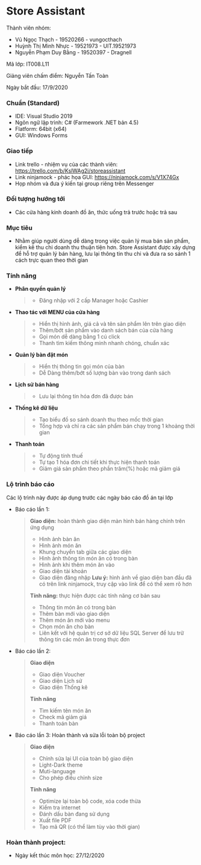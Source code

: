 # **Store Assistant**

Thành viên nhóm:
+ Vũ Ngọc Thạch - 19520266 - vungocthach
+ Huỳnh Thị Minh Nhực - 19521973 - UIT.19521973 
+ Nguyễn Phạm Duy Bằng - 19520397 - Dragnell

Mã lớp: IT008.L11

Giảng viên chấm điểm: Nguyễn Tấn Toàn

Ngày bắt đầu: 17/9/2020
        
### Chuẩn (Standard)

+ IDE: Visual Studio 2019
+ Ngôn ngữ lập trình: C# (Farmework .NET bản 4.5)
+ Flatform: 64bit (x64)
+ GUI: Windows Forms

### Giao tiếp

+ Link trello - nhiệm vụ của các thành viên: https://trello.com/b/KslWAg2i/storeassistant
+ Link ninjamock - phác họa GUI: https://ninjamock.com/s/V1X74Gx
+ Họp nhóm và đưa ý kiến tại group riêng trên Messenger

### Đối tượng hướng tới

+ Các cửa hàng kinh doanh đồ ăn, thức uống trả trước hoặc trả sau 

### Mục tiêu

+ Nhằm giúp người dùng dễ dàng trong việc quản lý mua bán sản phẩm, kiểm kê thu chi doanh thu thuận tiện hơn. Store Assistant được xây dựng để hỗ trợ quản lý bán hàng, lưu lại thông tin thu chi và đưa ra so sánh 1 cách trực quan theo thời gian

### Tính năng

+ **Phân quyền quản lý** 
	>* Đăng nhập với 2 cấp Manager hoặc Cashier
+ **Thao tác với MENU của cửa hàng**
	>* Hiển thị hình ảnh, giá cả và tên sản phẩm lên trên giao diện
	>* Thêm/bớt sản phẩm vào danh sách bán của cửa hàng
	>* Gọi món dễ dàng bằng 1 cú click
	>* Thanh tìm kiếm thông minh nhanh chóng, chuẩn xác 
+ **Quản lý bàn đặt món**
	>* Hiển thị thông tin gọi món của bàn
	>* Dễ Dàng thêm/bớt số lượng bàn vào trong danh sách
+ **Lịch sử bán hàng**
	>* Lưu lại thông tin hóa đơn đã được bán
+ **Thống kê dữ liệu**
	>* Tạo biểu đồ so sánh doanh thu theo mốc thời gian 
	>* Tổng hợp và chỉ ra các sản phẩm bán chạy trong 1 khoảng thời gian
+ **Thanh toán**
	>* Tự động tính thuế
	>* Tự tạo 1 hóa đơn chi tiết khi thực hiện thanh toán
	>* Giảm giá sản phẩm theo phần trăm(%) hoặc mã giảm giá 
	
### Lộ trình báo cáo

Các lộ trình này được áp dụng trước các ngày báo cáo đồ án tại lớp
+ Báo cáo lần 1: 
	> **Giao diện:** hoàn thành giao diện màn hình bán hàng chính trên ứng dụng
	>* Hình ảnh bàn ăn
	>* Hình ảnh món ăn
	>* Khung chuyển tab giữa các giao diện
	>* Hình ảnh thông tin món ăn có trong bàn
	>* Hình ảnh khi thêm món ăn vào
	>* Giao diện tài khoản
	>* Giao diện đăng nhập
	>  **Lưu ý:** hình ảnh về giao diện ban đầu đã có trên link ninjamock, truy cập vào link để có thể xem rõ hơn
	>
	> **Tính năng:**  thực hiện được các tính năng cơ bản sau
	>* Thông tin món ăn có trong bàn
	>* Thêm bàn mới vào giao diện
	>* Thêm món ăn mới vào menu
	>* Chọn món ăn cho bàn
	>* Liên kết với hệ quản trị cơ sở dữ liệu SQL Server để lưu trữ thông tin các món ăn trong thực đơn
+ Báo cáo lần 2:
	> **Giao diện**
	>* Giao diện Voucher
	>* Giao diện Lịch sử
	>* Giao diện Thống kê
	> 
	> **Tính năng** 
	>* Tìm kiếm tên món ăn
	>* Check mã giảm giá
	>* Thanh toán bàn
+ Báo cáo lần 3: Hoàn thành và sửa lỗi toàn bộ project
	> **Giao diện**
	>* Chỉnh sửa lại UI của toàn bộ giao diện
	>* Light-Dark theme
	>* Muti-language
	>* Cho phép điều chỉnh size
	>
	> **Tính năng**
	>* Optimize lại toàn bộ code, xóa code thừa
	>* Kiểm tra internet
	>* Đánh dấu bàn đang sử dụng
	>* Xuất file PDF
	>* Tạo mã QR (có thể làm tùy vào thời gian)
### Hoàn thành project:
+ Ngày kết thúc môn học: 27/12/2020
